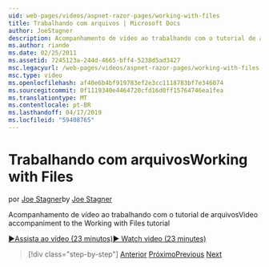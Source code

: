 ```yaml
---
uid: web-pages/videos/aspnet-razor-pages/working-with-files
title: Trabalhando com arquivos | Microsoft Docs
author: JoeStagner
description: Acompanhamento de vídeo ao trabalhando com o tutorial de arquivos
ms.author: riande
ms.date: 02/25/2011
ms.assetid: 7245123a-244d-4665-bff4-5238d5ad3427
msc.legacyurl: /web-pages/videos/aspnet-razor-pages/working-with-files
msc.type: video
ms.openlocfilehash: af40e6b4bf919783ef2e3cc1118783bf7e346074
ms.sourcegitcommit: 0f1119340e4464720cfd16d0ff15764746ea1fea
ms.translationtype: MT
ms.contentlocale: pt-BR
ms.lasthandoff: 04/17/2019
ms.locfileid: "59408765"
---
```

# <a name="working-with-files"></a><span data-ttu-id="f5cd5-103">Trabalhando com arquivos</span><span class="sxs-lookup"><span data-stu-id="f5cd5-103">Working with Files</span></span>

<span data-ttu-id="f5cd5-104">por [Joe Stagner](https://github.com/JoeStagner)</span><span class="sxs-lookup"><span data-stu-id="f5cd5-104">by [Joe Stagner](https://github.com/JoeStagner)</span></span>

<span data-ttu-id="f5cd5-105">Acompanhamento de vídeo ao trabalhando com o tutorial de arquivos</span><span class="sxs-lookup"><span data-stu-id="f5cd5-105">Video accompaniment to the Working with Files tutorial</span></span>

[<span data-ttu-id="f5cd5-106">&#9654;Assista ao vídeo (23 minutos)</span><span class="sxs-lookup"><span data-stu-id="f5cd5-106">&#9654; Watch video (23 minutes)</span></span>](https://channel9.msdn.com/Blogs/ASP-NET-Site-Videos/working-with-files)

> [!div class="step-by-step"]
> <span data-ttu-id="f5cd5-107">[Anterior](displaying-data-in-a-chart-part-2.md)
> [Próximo](working-with-images.md)</span><span class="sxs-lookup"><span data-stu-id="f5cd5-107">[Previous](displaying-data-in-a-chart-part-2.md)
[Next](working-with-images.md)</span></span>
